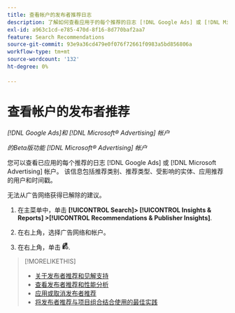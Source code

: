 ```yaml
---
title: 查看帐户的发布者推荐日志
description: 了解如何查看应用于的每个推荐的日志 [!DNL Google Ads] 或 [!DNL Microsoft Advertising] 帐户。
exl-id: a963c1cd-e785-470d-8f16-8d770baf2aa7
feature: Search Recommendations
source-git-commit: 93e9a36cd479e0f076f72661f0983a5bd856806a
workflow-type: tm+mt
source-wordcount: '132'
ht-degree: 0%

---
```


# 查看帐户的发布者推荐

*[!DNL Google Ads]和 [!DNL Microsoft® Advertising] 帐户*

*的Beta版功能 [!DNL Microsoft® Advertising] 帐户*

您可以查看已应用的每个推荐的日志 [!DNL Google Ads] 或 [!DNL Microsoft Advertising] 帐户。 该信息包括推荐类别、推荐类型、受影响的实体、应用推荐的用户和时间戳。

无法从广告网络获得已解除的建议。

1. 在主菜单中，单击 **[!UICONTROL Search]> [!UICONTROL Insights & Reports] >[!UICONTROL Recommendations & Publisher Insights]**.

1. 在右上角，选择广告网络和帐户。

1. 在右上角，单击 ![推荐日志](/help/search-social-commerce/assets/recommendations-log-view.png "推荐日志").

>[!MORELIKETHIS]
>
>* [关于发布者推荐和见解支持](recommendation-support.md)
>* [查看发布者推荐和性能分析](recommendation-view.md)
>* [应用或取消发布者推荐](recommendation-apply-dismiss.md)
>* [将发布者推荐与项目组合结合使用的最佳实践](recommendation-best-practices.md)
